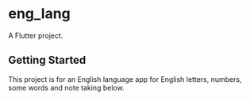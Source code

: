# eng_lang

A Flutter project.

## Getting Started

This project is for an English language app for English letters, numbers, some words and note taking below.